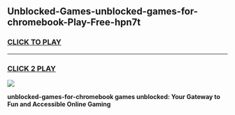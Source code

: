 
## Unblocked-Games-unblocked-games-for-chromebook-Play-Free-hpn7t
<h3>
<a href="https://premium76.site?title=unblocked-games-for-chromebook&ref=18A1">CLICK TO PLAY</a></h3>
<hr>

<h3>
<a href="https://premium76.site?title=unblocked-games-for-chromebook&ref=18A1">CLICK 2 PLAY</a>
  
</h3>

<a href="https://premium76.site?title=unblocked-games-for-chromebook&ref=18A1"><img src="https://clearcache.store/games.png"></a>


**unblocked-games-for-chromebook games unblocked: Your Gateway to Fun and Accessible Online Gaming**
